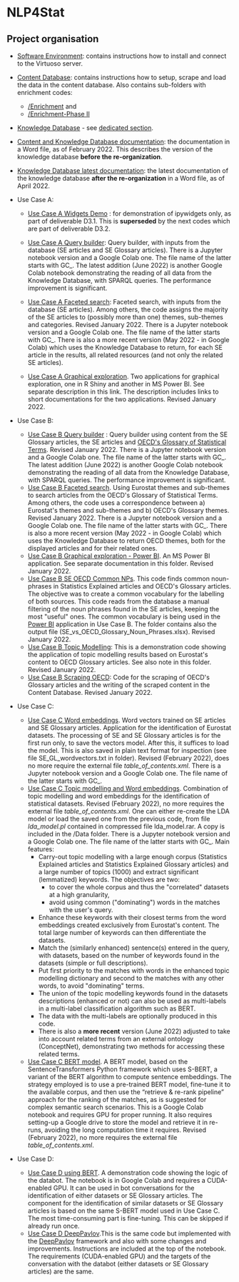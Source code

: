 # NLP4Stat
## Project organisation
- [Software Environment](Software%20Environment): contains instructions how to install and connect to the Virtuoso server. 
- [Content Database](Content%20Database): contains instructions how to setup, scrape and load the data in the content database. Also contains sub-folders with enrichment codes: 
    - [/Enrichment](https://github.com/eurostat/NLP4Stat/tree/testing/Content%20Database/Enrichment) and
    - [/Enrichment-Phase II](https://github.com/eurostat/NLP4Stat/tree/testing/Content%20Database/Enrichment-Phase%20II)

- [Knowledge Database](Content%20Database) - see [dedicated section](https://github.com/eurostat/NLP4Stat/tree/testing/Knowledge%20Database).
- [Content and Knowledge Database documentation](NLP4StatRef-CD-KD-Documentation.docx): the documentation in a Word file, as of February 2022. This describes the version of the knowledge database **before the re-organization**.
- [Knowledge Database latest documentation](https://github.com/eurostat/NLP4Stat/blob/testing/Knowledge%20Database/KD%20model%20v2/KD_Documentation_v2.docx): the latest documentation of the knowledge database **after the re-organization** in a Word file, as of April 2022. 
- Use Case A:

    - [Use Case A Widgets Demo](Use%20case%20A/Use%20Case%20A%20Widgets%20Demo) : for demonstration of ipywidgets only, as part of deliverable D3.1. This is **superseded** by the next codes which are part of deliverable D3.2. 
    - [Use Case A Query builder](Use%20case%20A/Use%20Case%20A%20Query%20builder): Query builder, with inputs from the database (SE articles and SE Glossary articles). There is a Jupyter notebook version and a Google Colab one. The file name of the latter starts with GC_. The latest addition (June 2022) is another Google Colab notebook demonstrating the reading of all data from the Knowledge Database, with SPARQL queries. The performance improvement is significant.

    - [Use Case A Faceted search](Use%20case%20A/Use%20Case%20A%20Faceted%20search): Faceted search, with inputs from the database (SE articles). Among others, the code assigns the majority of the SE articles to (possibly more than one) themes, sub-themes and categories. Revised January 2022.  There is a Jupyter notebook version and a Google Colab one. The file name of the latter starts with GC_. There is also a more recent version (May 2022 - in Google Colab) which uses the Knowledge Database to return, for each SE article in the results, all related resources (and not only the related SE articles).

    - [Use Case A Graphical exploration](Use%20case%20A/Use%20Case%20A%20Graphical%20exploration). Two applications for graphical exploration, one in R Shiny and another in MS Power BI. See separate description in this link. The description includes links to short documentations for the two applications.  Revised January 2022.

- Use Case B:
     - [Use Case B Query builder](https://github.com/eurostat/NLP4Stat/tree/testing/Use%20case%20B/Use%20Case%20B%20Query%20builder) : Query builder using content from the SE Glossary articles, the SE articles and [OECD's Glossary of Statistical Terms](https://stats.oecd.org/glossary/). Revised January 2022. There is a Jupyter notebook version and a Google Colab one. The file name of the latter starts with GC_. The latest addition (June 2022) is another Google Colab notebook demonstrating the reading of all data from the Knowledge Database, with SPARQL queries. The performance improvement is significant.
     - [Use Case B Faceted search](https://github.com/eurostat/NLP4Stat/tree/testing/Use%20case%20B/Use%20Case%20B%20Faceted%20search). Using Eurostat themes and sub-themes to search articles from the OECD's Glossary of Statistical Terms. Among others, the code uses a correspondence between a) Eurostat's themes and sub-themes and b) OECD's Glossary themes. Revised January 2022. There is a Jupyter notebook version and a Google Colab one. The file name of the latter starts with GC_. There is also a more recent version (May 2022 - in Google Colab) which uses the Knowledge Database to return OECD themes, both for the displayed articles and for their related ones.
     - [Use Case B Graphical exploration - Power BI](https://github.com/eurostat/NLP4Stat/tree/testing/Use%20case%20B/Power%20BI). An MS Power BI application. See separate documentation in this folder. Revised January 2022.
     - [Use Case B SE OECD Common NPs](https://github.com/eurostat/NLP4Stat/tree/testing/Use%20case%20B/Use%20Case%20B%20SE%20OECD%20Common%20NPs). This code finds common noun-phrases in Statistics Explained articles and OECD's Glossary articles. The objective was to create a common vocabulary for the labelling of both sources. This code reads from the database a manual filtering of the noun phrases found in the SE articles, keeping the most "useful" ones. 
The common vocabulary is being used in the [Power BI](https://github.com/eurostat/NLP4Stat/tree/testing/Use%20case%20B/Power%20BI) application in Use Case B. The folder contains also the output file (SE_vs_OECD_Glossary_Noun_Phrases.xlsx). Revised January 2022.
     - [Use Case B Topic Modelling](https://github.com/eurostat/NLP4Stat/tree/testing/Use%20case%20B/Use%20Case%20B%20Topic%20modelling): This is a demonstration code showing the application of topic modelling results based on Eurostat's content to OECD Glossary articles. See also note in this folder. Revised January 2022.
     - [Use Case Β Scraping OECD](https://github.com/eurostat/NLP4Stat/tree/testing/Use%20case%20B/Use%20Case%20B%20Scraping%20OECD): Code for the scraping of OECD's Glossary articles and the writing of the scraped content in the Content Database. Revised January 2022.
     
- Use Case C:
    - [Use Case C Word embeddings](https://github.com/eurostat/NLP4Stat/tree/testing/Use%20case%20C/Use%20Case%20C%20Word%20embeddings). Word vectors trained on SE articles and SE Glossary articles. Application for the identification of Eurostat datasets. The processing of SE and SE Glossary articles is for the first run only, to save the vectors model. After this, it suffices to load the model. This is also saved in plain text format for inspection (see file SE_GL_wordvectors.txt in folder).  Revised (February 2022), does no more require the external file _table_of_contents.xml_. There is a Jupyter notebook version and a Google Colab one. The file name of the latter starts with GC_.
     - [Use Case C Topic modelling and Word embeddings](https://github.com/eurostat/NLP4Stat/tree/testing/Use%20case%20C/Use%20Case%20C%20Topic%20modelling%20and%20Word%20embeddings). Combination of topic modelling and word embeddings for the identification of statistical datasets. Revised (February 2022), no more requires the external file _table_of_contents.xml_. One can either re-create the LDA model or load the saved one from the previous code, from file _lda_model.pl_ contained in compressed file lda_model.rar. A copy is included in the /Data folder.  There is a Jupyter notebook version and a Google Colab one. The file name of the latter starts with GC_. Main features:
        - Carry-out topic modelling with a large enough corpus (Statistics Explained articles and Statistics Explained Glossary articles) and a large number of topics (1000) and extract significant (lemmatized) keywords. The objectives are two:
            - to cover the whole corpus and thus the "correlated" datasets at a high granularity,
            - avoid using common ("dominating") words in the matches with the user's query.
         - Enhance these keywords with their closest terms from the word embeddings created exclusively from Eurostat's content. The total large number of keywords can then differentiate the datasets.
         - Match the (similarly enhanced) sentence(s) entered in the query, with datasets, based on the number of keywords found in the datasets (simple or full descriptions).
         - Put first priority to the matches with words in the enhanced topic modelling dictionary and second to the matches with any other words, to avoid "dominating" terms.
         - The union of the topic modelling keywords found in the datasets descriptions (enhanced or not) can also be used as multi-labels in a multi-label classification algorithm such as BERT.
         - The data with the multi-labels are optionally produced in this code.
         - There is also a **more recent** version (June 2022) adjusted to take into account related terms from an external ontology (ConceptNet), demonstrating two methods for accessing these related terms.
     - [Use Case C BERT model](https://github.com/eurostat/NLP4Stat/tree/testing/Use%20case%20C/Use%20Case%20C%20BERT%20model). A BERT model, based on the SentenceTransformers Python framework  which uses S-BERT, a variant of the BERT algorithm to compute sentence embeddings. The strategy employed is to use a pre-trained BERT model, fine-tune it to the available corpus, and then use the “retrieve & re-rank pipeline” approach for the ranking of the matches, as is suggested for complex semantic search scenarios. This is a  Google Colab notebook and requires GPU for proper running. It also requires setting-up a Google drive to store the model and retrieve it in re-runs, avoiding the long computation time it requires. Revised (February 2022), no more requires the external file _table_of_contents.xml_.
- Use Case D:
    - [Use Case D using BERT](https://github.com/eurostat/NLP4Stat/tree/testing/Use%20case%20D). A demonstration code showing the logic of the databot. The notebook is in Google Colab and requires a CUDA-enabled GPU. It can be used in bot conversations for the identification of either datasets or SE Glossary articles. The component for the identification of similar datasets or SE Glossary articles is based on the same S-BERT model used in Use Case C. The most time-consuming part is fine-tuning. This can be skipped if already run once.
    - [Use Case D DeepPavlov](https://github.com/eurostat/NLP4Stat/tree/testing/Use%20case%20D).This is the same code but implemented with the [DeepPavlov](https://deeppavlov.ai/) framework and also with some changes and improvements. Instructions are included at the top of the notebook. The requirements (CUDA-enabled GPU) and the targets of the conversation with the databot (either datasets or SE Glossary articles) are the same.



